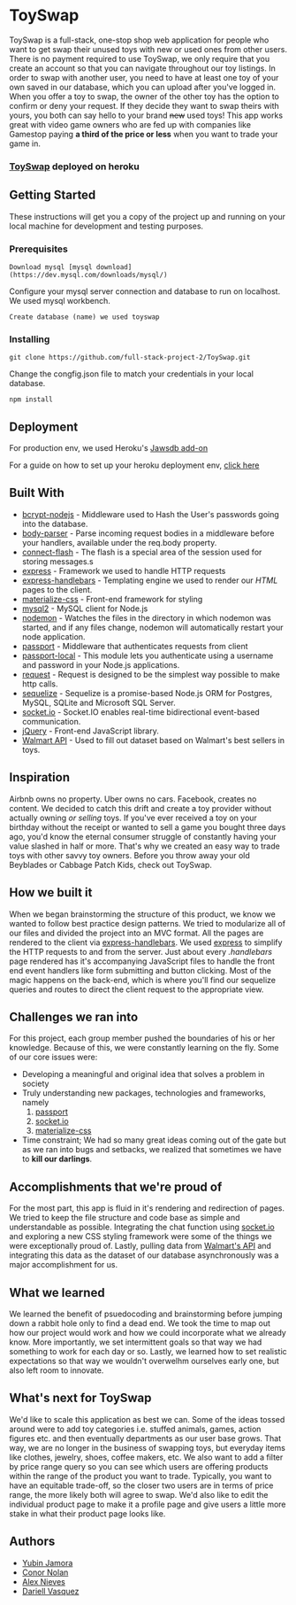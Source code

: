 # ToySwap
ToySwap is a full-stack, one-stop shop web application for people who want to get swap their unused toys with new or used ones from other users. There is no payment required to use ToySwap, we only require that you create an account so that you can navigate throughout our toy listings. In order to swap with another user, you need to have at least one toy of your own saved in our database, which you can upload after you've logged in. When you offer a toy to swap, the owner of the other toy has the option to confirm or deny your request. If they decide they want to swap theirs with yours, you both can say hello to your brand ~~new~~ used toys! This app works great with video game owners who are fed up with companies like Gamestop paying **a third of the price or less** when you want to trade your game in.

### [ToySwap](https://toyswap0808.herokuapp.com/) deployed on heroku

## Getting Started

These instructions will get you a copy of the project up and running on your local machine for development and testing purposes.



### Prerequisites

```
Download mysql [mysql download](https://dev.mysql.com/downloads/mysql/)
```
Configure your mysql server connection and database to run on localhost. We used mysql workbench.


```
Create database (name) we used toyswap
```

### Installing
```
git clone https://github.com/full-stack-project-2/ToySwap.git
```
Change the congfig.json file to match your credentials in your local database.
```
npm install
```
## Deployment
For production env, we used Heroku's [Jawsdb add-on](https://elements.heroku.com/addons/jawsdb)

For a guide on how to set up your heroku deployment env, [click here](http://www.andyhang.com/post/heroku-deployment-with-sql/)

## Built With
* [bcrypt-nodejs](https://www.npmjs.com/package/bcrypt-nodejs) - Middleware used to Hash the User's passwords going into the database.
* [body-parser](https://www.npmjs.com/package/body-parser) - Parse incoming request bodies in a middleware before your handlers, available under the req.body property.
* [connect-flash](https://www.npmjs.com/package/connect-flash) - The flash is a special area of the session used for storing messages.s
* [express](https://www.npmjs.com/package/express) - Framework we used to handle HTTP requests
* [express-handlebars](https://www.npmjs.com/package/express-handlebars) - Templating engine we used to render our *HTML* pages to the client.
* [materialize-css](http://materializecss.com/) - Front-end framework for styling
* [mysql2](https://www.npmjs.com/package/mysql2) - MySQL client for Node.js
* [nodemon](https://www.npmjs.com/package/nodemon) - Watches the files in the directory in which nodemon was started, and if any files change, nodemon will automatically restart your node application.
* [passport](https://www.npmjs.com/package/passport) - Middleware that authenticates requests from client
* [passport-local](https://www.npmjs.com/package/passport-local) - This module lets you authenticate using a username and password in your Node.js applications.
* [request](https://www.npmjs.com/package/request) - Request is designed to be the simplest way possible to make http calls. 
* [sequelize](https://www.npmjs.com/package/sequelize) - Sequelize is a promise-based Node.js ORM for Postgres, MySQL, SQLite and Microsoft SQL Server.
* [socket.io](https://www.npmjs.com/package/socket.io) - Socket.IO enables real-time bidirectional event-based communication.
* [jQuery](https://jquery.com/) - Front-end JavaScript library. 
* [Walmart API](https://developer.walmartlabs.com/docs) - Used to fill out dataset based on Walmart's best sellers in toys.


## Inspiration
Airbnb owns no property. Uber owns no cars. Facebook, creates no content. We decided to catch this drift and create a toy provider without actually owning *or selling* toys. If you've ever received a toy on your birthday without the receipt or wanted to sell a game you bought three days ago, you'd know the eternal consumer struggle of constantly having your value slashed in half or more. That's why we created an easy way to trade toys with other savvy toy owners. Before you throw away your old Beyblades or Cabbage Patch Kids, check out ToySwap.

## How we built it
When we began brainstorming the structure of this product, we know we wanted to follow best practice design patterns. We tried to modularize all of our files and divided the project into an MVC format. All the pages are rendered to the client via [express-handlebars](https://www.npmjs.com/package/express-handlebars). We used [express](https://www.npmjs.com/package/express) to simplify the HTTP requests to and from the server. Just about every *.handlebars* page rendered has it's accompanying JavaScript files to handle the front end event handlers like form submitting and button clicking. Most of the magic happens on the back-end, which is where you'll find our sequelize queries and routes to direct the client request to the appropriate view.


## Challenges we ran into
For this project, each group member pushed the boundaries of his or her knowledge. Because of this, we were constantly learning on the fly. Some of our core issues were:
* Developing a meaningful and original idea that solves a problem in society
* Truly understanding new packages, technologies and frameworks, namely 
  1. [passport](https://www.npmjs.com/package/passport)
  2. [socket.io](https://www.npmjs.com/package/socket.io) 
  3. [materialize-css](http://materializecss.com/)
* Time constraint; We had so many great ideas coming out of the gate but as we ran into bugs and setbacks, we realized that sometimes we have to **kill our darlings**.

## Accomplishments that we're proud of
For the most part, this app is fluid in it's rendering and redirection of pages. We tried to keep the file structure and code base as simple and understandable as possible. Integrating the chat function using [socket.io](https://www.npmjs.com/package/socket.io) and exploring a new CSS styling framework were some of the things we were exceptionally proud of. Lastly, pulling data from  [Walmart's API](https://developer.walmartlabs.com/docs) and integrating this data as the dataset of our database  asynchronously was a major accomplishment for us.


## What we learned
We learned the benefit of psuedocoding and brainstorming before jumping down a rabbit hole only to find a dead end. We took the time to map out how our project would work and how we could incorporate what we already know. More importantly, we set intermittent goals so that way we had something to work for each day or so. Lastly, we learned how to set realistic expectations so that way we wouldn't overwelhm ourselves early one, but also left room to innovate.


## What's next for ToySwap
We'd like to scale this application as best we can. Some of the ideas tossed around were to add toy categories i.e. stuffed animals, games, action figures etc. and then eventually departments as our user base grows. That way, we are no longer in the business of swapping toys, but everyday items like clothes, jewelry, shoes, coffee makers, etc. We also want to add a filter by price range query so you can see which users are offering products within the range of the product you want to trade. Typically, you want to have an equitable trade-off, so the closer two users are in terms of price range, the more likely both will agree to swap. We'd also like to edit the individual product page to make it a profile page and give users a little more stake in what their product page looks like. 


## Authors

- [Yubin Jamora](https://github.com/yubinjamora)
- [Conor Nolan](https://github.com/nolanconorj)
- [Alex Nieves](https://github.com/dogrock2)
- [Dariell Vasquez](https://github.com/Dquez)
